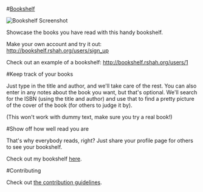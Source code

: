 #[Bookshelf](http://bookshelf.rshah.org/)

![Bookshelf Screenshot](Bookshelf_Screenshot.png)

Showcase the books you have read with this handy bookshelf. 

Make your own account and try it out: http://bookshelf.rshah.org/users/sign_up

Check out an example of a bookshelf: http://bookshelf.rshah.org/users/1

#Keep track of your books

Just type in the title and author, and we'll take care of the rest. You can also enter in any notes about the book you want, but that's optional. We'll search for the ISBN (using the title and author) and use that to find a pretty picture of the cover of the book (for others to judge it by). 

(This won't work with dummy text, make sure you try a real book!)

#Show off how well read you are

That's why everybody reads, right? Just share your profile page for others to see your bookshelf. 

Check out my bookshelf [here](http://bookshelf.rshah.org/users/1). 

#Contributing

Check out [the contribution guidelines](CONTRIBUTING.md).
